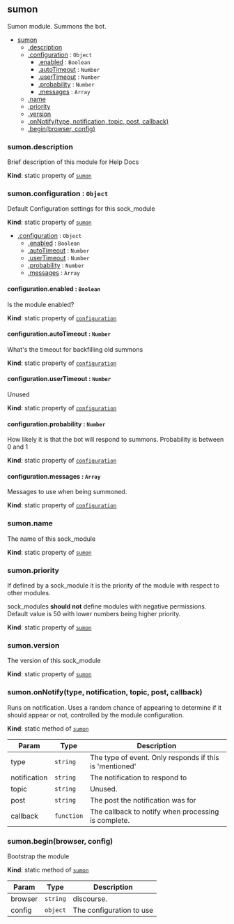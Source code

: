 <a name="module_sumon"></a>
## sumon
Sumon module. Summons the bot.


* [sumon](#module_sumon)
  * [.description](#module_sumon.description)
  * [.configuration](#module_sumon.configuration) : <code>Object</code>
    * [.enabled](#module_sumon.configuration.enabled) : <code>Boolean</code>
    * [.autoTimeout](#module_sumon.configuration.autoTimeout) : <code>Number</code>
    * [.userTimeout](#module_sumon.configuration.userTimeout) : <code>Number</code>
    * [.probability](#module_sumon.configuration.probability) : <code>Number</code>
    * [.messages](#module_sumon.configuration.messages) : <code>Array</code>
  * [.name](#module_sumon.name)
  * [.priority](#module_sumon.priority)
  * [.version](#module_sumon.version)
  * [.onNotify(type, notification, topic, post, callback)](#module_sumon.onNotify)
  * [.begin(browser, config)](#module_sumon.begin)

<a name="module_sumon.description"></a>
### sumon.description
Brief description of this module for Help Docs

**Kind**: static property of <code>[sumon](#module_sumon)</code>  
<a name="module_sumon.configuration"></a>
### sumon.configuration : <code>Object</code>
Default Configuration settings for this sock_module

**Kind**: static property of <code>[sumon](#module_sumon)</code>  

* [.configuration](#module_sumon.configuration) : <code>Object</code>
  * [.enabled](#module_sumon.configuration.enabled) : <code>Boolean</code>
  * [.autoTimeout](#module_sumon.configuration.autoTimeout) : <code>Number</code>
  * [.userTimeout](#module_sumon.configuration.userTimeout) : <code>Number</code>
  * [.probability](#module_sumon.configuration.probability) : <code>Number</code>
  * [.messages](#module_sumon.configuration.messages) : <code>Array</code>

<a name="module_sumon.configuration.enabled"></a>
#### configuration.enabled : <code>Boolean</code>
Is the module enabled?

**Kind**: static property of <code>[configuration](#module_sumon.configuration)</code>  
<a name="module_sumon.configuration.autoTimeout"></a>
#### configuration.autoTimeout : <code>Number</code>
What's the timeout for backfilling old summons

**Kind**: static property of <code>[configuration](#module_sumon.configuration)</code>  
<a name="module_sumon.configuration.userTimeout"></a>
#### configuration.userTimeout : <code>Number</code>
Unused

**Kind**: static property of <code>[configuration](#module_sumon.configuration)</code>  
<a name="module_sumon.configuration.probability"></a>
#### configuration.probability : <code>Number</code>
How likely it is that the bot will respond to summons. 
Probability is between 0 and 1

**Kind**: static property of <code>[configuration](#module_sumon.configuration)</code>  
<a name="module_sumon.configuration.messages"></a>
#### configuration.messages : <code>Array</code>
Messages to use when being summoned.

**Kind**: static property of <code>[configuration](#module_sumon.configuration)</code>  
<a name="module_sumon.name"></a>
### sumon.name
The name of this sock_module

**Kind**: static property of <code>[sumon](#module_sumon)</code>  
<a name="module_sumon.priority"></a>
### sumon.priority
If defined by a sock_module it is the priority
of the module with respect to other modules.

sock_modules **should not** define modules with negative permissions.
Default value is 50 with lower numbers being higher priority.

**Kind**: static property of <code>[sumon](#module_sumon)</code>  
<a name="module_sumon.version"></a>
### sumon.version
The version of this sock_module

**Kind**: static property of <code>[sumon](#module_sumon)</code>  
<a name="module_sumon.onNotify"></a>
### sumon.onNotify(type, notification, topic, post, callback)
Runs on notification. Uses a random chance of appearing to determine if it should appear or not, 
controlled by the module configuration.

**Kind**: static method of <code>[sumon](#module_sumon)</code>  

| Param | Type | Description |
| --- | --- | --- |
| type | <code>string</code> | The type of event. Only responds if this is 'mentioned' |
| notification | <code>string</code> | The notification to respond to |
| topic | <code>string</code> | Unused. |
| post | <code>string</code> | The post the notification was for |
| callback | <code>function</code> | The callback to notify when processing is complete. |

<a name="module_sumon.begin"></a>
### sumon.begin(browser, config)
Bootstrap the module

**Kind**: static method of <code>[sumon](#module_sumon)</code>  

| Param | Type | Description |
| --- | --- | --- |
| browser | <code>string</code> | discourse. |
| config | <code>object</code> | The configuration to use |

